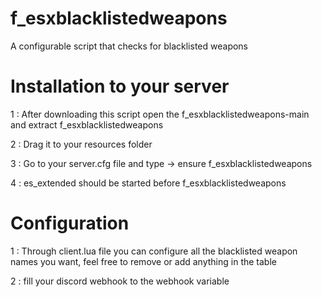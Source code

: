 # f_esxblacklistedweapons
A configurable script that checks for blacklisted weapons

# Installation to your server

1 : After downloading this script open the f_esxblacklistedweapons-main and  extract f_esxblacklistedweapons

2 : Drag it to your resources folder

3 : Go to your server.cfg file and type -> ensure f_esxblacklistedweapons

4 : es_extended should be started before f_esxblacklistedweapons

# Configuration

1 : Through client.lua file you can configure all the blacklisted weapon names you want, feel free to remove or add anything in the table

2 : fill your discord webhook to the webhook variable
